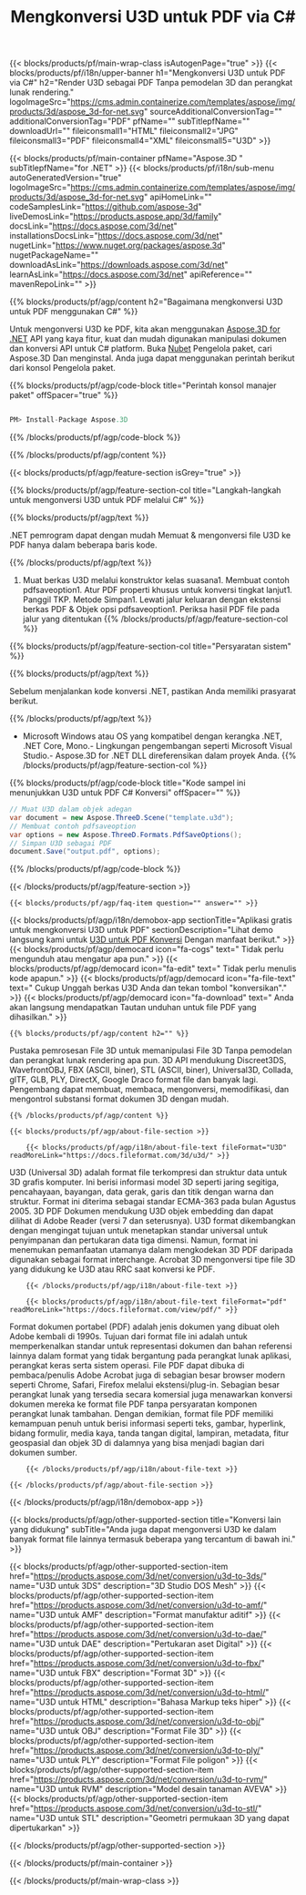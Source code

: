 ﻿---
title: Mengkonversi U3D untuk PDF via C# 
weight: 2440
url: /id/net/conversion/u3d-to-pdf/ 
description: Kode sampel untuk U3D hingga PDF C# konversi. Gunakan kode contoh API untuk file batch U3D ke konversi PDF dalam aplikasi berbasis bv.NET, Asp.NET atau .NET apa pun.
---
{{< blocks/products/pf/main-wrap-class isAutogenPage="true" >}}
{{< blocks/products/pf/i18n/upper-banner h1="Mengkonversi U3D untuk PDF via C#" h2="Render U3D sebagai PDF Tanpa pemodelan 3D dan perangkat lunak rendering." logoImageSrc="https://cms.admin.containerize.com/templates/aspose/img/products/3d/aspose_3d-for-net.svg" sourceAdditionalConversionTag="" additionalConversionTag="PDF" pfName="" subTitlepfName="" downloadUrl="" fileiconsmall1="HTML" fileiconsmall2="JPG" fileiconsmall3="PDF" fileiconsmall4="XML" fileiconsmall5="U3D" >}}

{{< blocks/products/pf/main-container pfName="Aspose.3D " subTitlepfName="for .NET" >}}
{{< blocks/products/pf/i18n/sub-menu autoGeneratedVersion="true" logoImageSrc="https://cms.admin.containerize.com/templates/aspose/img/products/3d/aspose_3d-for-net.svg" apiHomeLink="" codeSamplesLink="https://github.com/aspose-3d" liveDemosLink="https://products.aspose.app/3d/family" docsLink="https://docs.aspose.com/3d/net" installationsDocsLink="https://docs.aspose.com/3d/net" nugetLink="https://www.nuget.org/packages/aspose.3d" nugetPackageName="" downloadAsLink="https://downloads.aspose.com/3d/net" learnAsLink="https://docs.aspose.com/3d/net" apiReference="" mavenRepoLink="" >}}

{{% blocks/products/pf/agp/content h2="Bagaimana mengkonversi U3D untuk PDF menggunakan C#" %}}

 Untuk mengonversi U3D ke PDF, kita akan menggunakan
 [Aspose.3D for .NET](https://products.aspose.com/3d/net) 
 API yang kaya fitur, kuat dan mudah digunakan manipulasi dokumen dan konversi API untuk C# platform. Buka
 [Nubet](https://www.nuget.org/packages/aspose.3d) 
 Pengelola paket, cari
 Aspose.3D 
 Dan menginstal. Anda juga dapat menggunakan perintah berikut dari konsol Pengelola paket.

{{% blocks/products/pf/agp/code-block title="Perintah konsol manajer paket" offSpacer="true" %}}

```cs

PM> Install-Package Aspose.3D


```

{{% /blocks/products/pf/agp/code-block %}}

{{% /blocks/products/pf/agp/content %}}

{{< blocks/products/pf/agp/feature-section isGrey="true" >}}

{{% blocks/products/pf/agp/feature-section-col title="Langkah-langkah untuk mengonversi U3D untuk PDF melalui C#" %}}

{{% blocks/products/pf/agp/text %}}

 .NET pemrogram dapat dengan mudah Memuat & mengonversi file U3D ke PDF hanya dalam beberapa baris kode.

{{% /blocks/products/pf/agp/text %}}

1. Muat berkas U3D melalui konstruktor kelas suasana1. Membuat contoh pdfsaveoption1. Atur PDF properti khusus untuk konversi tingkat lanjut1. Panggil TKP. Metode Simpan1. Lewati jalur keluaran dengan ekstensi berkas PDF & Objek opsi pdfsaveoption1. Periksa hasil PDF file pada jalur yang ditentukan
{{% /blocks/products/pf/agp/feature-section-col %}}

{{% blocks/products/pf/agp/feature-section-col title="Persyaratan sistem" %}}

{{% blocks/products/pf/agp/text %}}

 Sebelum menjalankan kode konversi .NET, pastikan Anda memiliki prasyarat berikut.

{{% /blocks/products/pf/agp/text %}}

- Microsoft Windows atau OS yang kompatibel dengan kerangka .NET, .NET Core, Mono.- Lingkungan pengembangan seperti Microsoft Visual Studio.- Aspose.3D for .NET DLL direferensikan dalam proyek Anda.
{{% /blocks/products/pf/agp/feature-section-col %}}

{{% blocks/products/pf/agp/code-block title="Kode sampel ini menunjukkan U3D untuk PDF C# Konversi" offSpacer="" %}}

```cs
// Muat U3D dalam objek adegan 
var document = new Aspose.ThreeD.Scene("template.u3d");
// Membuat contoh pdfsaveoption 
var options = new Aspose.ThreeD.Formats.PdfSaveOptions();
// Simpan U3D sebagai PDF 
document.Save("output.pdf", options); 


```

{{% /blocks/products/pf/agp/code-block %}}

{{< /blocks/products/pf/agp/feature-section >}}

    {{< blocks/products/pf/agp/faq-item question="" answer="" >}}
 

<!-- aboutfile Starts -->

{{< blocks/products/pf/agp/i18n/demobox-app sectionTitle="Aplikasi gratis untuk mengkonversi U3D untuk PDF" sectionDescription="Lihat demo langsung kami untuk [U3D untuk PDF Konversi](https://products.aspose.app/3d/conversion/u3d-to-pdf) Dengan manfaat berikut." >}}
        {{< blocks/products/pf/agp/democard icon="fa-cogs" text=" Tidak perlu mengunduh atau mengatur apa pun." >}}
        {{< blocks/products/pf/agp/democard icon="fa-edit" text=" Tidak perlu menulis kode apapun." >}}
        {{< blocks/products/pf/agp/democard icon="fa-file-text" text=" Cukup Unggah berkas U3D Anda dan tekan tombol \"konversikan\"." >}}
        {{< blocks/products/pf/agp/democard icon="fa-download" text=" Anda akan langsung mendapatkan Tautan unduhan untuk file PDF yang dihasilkan." >}}

    {{% blocks/products/pf/agp/content h2="" %}}

 Pustaka pemrosesan File 3D untuk memanipulasi File 3D Tanpa pemodelan dan perangkat lunak rendering apa pun. 3D API mendukung Discreet3DS, WavefrontOBJ, FBX (ASCII, biner), STL (ASCII, biner), Universal3D, Collada, glTF, GLB, PLY, DirectX, Google Draco format file dan banyak lagi. Pengembang dapat membuat, membaca, mengonversi, memodifikasi, dan mengontrol substansi format dokumen 3D dengan mudah.



    {{% /blocks/products/pf/agp/content %}}

    {{< blocks/products/pf/agp/about-file-section >}}

        {{< blocks/products/pf/agp/i18n/about-file-text fileFormat="U3D" readMoreLink="https://docs.fileformat.com/3d/u3d/" >}}
U3D (Universal 3D) adalah format file terkompresi dan struktur data untuk 3D grafis komputer. Ini berisi informasi model 3D seperti jaring segitiga, pencahayaan, bayangan, data gerak, garis dan titik dengan warna dan struktur. Format ini diterima sebagai standar ECMA-363 pada bulan Agustus 2005. 3D PDF Dokumen mendukung U3D objek embedding dan dapat dilihat di Adobe Reader (versi 7 dan seterusnya). U3D format dikembangkan dengan mengingat tujuan untuk menetapkan standar universal untuk penyimpanan dan pertukaran data tiga dimensi. Namun, format ini menemukan pemanfaatan utamanya dalam mengkodekan 3D PDF daripada digunakan sebagai format interchange. Acrobat 3D mengonversi tipe file 3D yang didukung ke U3D atau RRC saat konversi ke PDF.

        {{< /blocks/products/pf/agp/i18n/about-file-text >}}

        {{< blocks/products/pf/agp/i18n/about-file-text fileFormat="pdf" readMoreLink="https://docs.fileformat.com/view/pdf/" >}}
Format dokumen portabel (PDF) adalah jenis dokumen yang dibuat oleh Adobe kembali di 1990s. Tujuan dari format file ini adalah untuk memperkenalkan standar untuk representasi dokumen dan bahan referensi lainnya dalam format yang tidak bergantung pada perangkat lunak aplikasi, perangkat keras serta sistem operasi. File PDF dapat dibuka di pembaca/penulis Adobe Acrobat juga di sebagian besar browser modern seperti Chrome, Safari, Firefox melalui ekstensi/plug-in. Sebagian besar perangkat lunak yang tersedia secara komersial juga menawarkan konversi dokumen mereka ke format file PDF tanpa persyaratan komponen perangkat lunak tambahan. Dengan demikian, format file PDF memiliki kemampuan penuh untuk berisi informasi seperti teks, gambar, hyperlink, bidang formulir, media kaya, tanda tangan digital, lampiran, metadata, fitur geospasial dan objek 3D di dalamnya yang bisa menjadi bagian dari dokumen sumber.

        {{< /blocks/products/pf/agp/i18n/about-file-text >}}

    {{< /blocks/products/pf/agp/about-file-section >}}

{{< /blocks/products/pf/agp/i18n/demobox-app >}}

<!-- aboutfile Ends -->

{{< blocks/products/pf/agp/other-supported-section title="Konversi lain yang didukung" subTitle="Anda juga dapat mengonversi U3D ke dalam banyak format file lainnya termasuk beberapa yang tercantum di bawah ini." >}}

{{< blocks/products/pf/agp/other-supported-section-item href="https://products.aspose.com/3d/net/conversion/u3d-to-3ds/" name="U3D untuk 3DS" description="3D Studio DOS Mesh" >}}
{{< blocks/products/pf/agp/other-supported-section-item href="https://products.aspose.com/3d/net/conversion/u3d-to-amf/" name="U3D untuk AMF" description="Format manufaktur aditif" >}}
{{< blocks/products/pf/agp/other-supported-section-item href="https://products.aspose.com/3d/net/conversion/u3d-to-dae/" name="U3D untuk DAE" description="Pertukaran aset Digital" >}}
{{< blocks/products/pf/agp/other-supported-section-item href="https://products.aspose.com/3d/net/conversion/u3d-to-fbx/" name="U3D untuk FBX" description="Format 3D" >}}
{{< blocks/products/pf/agp/other-supported-section-item href="https://products.aspose.com/3d/net/conversion/u3d-to-html/" name="U3D untuk HTML" description="Bahasa Markup teks hiper" >}}
{{< blocks/products/pf/agp/other-supported-section-item href="https://products.aspose.com/3d/net/conversion/u3d-to-obj/" name="U3D untuk OBJ" description="Format File 3D" >}}
{{< blocks/products/pf/agp/other-supported-section-item href="https://products.aspose.com/3d/net/conversion/u3d-to-ply/" name="U3D untuk PLY" description="Format File poligon" >}}
{{< blocks/products/pf/agp/other-supported-section-item href="https://products.aspose.com/3d/net/conversion/u3d-to-rvm/" name="U3D untuk RVM" description="Model desain tanaman AVEVA" >}}
{{< blocks/products/pf/agp/other-supported-section-item href="https://products.aspose.com/3d/net/conversion/u3d-to-stl/" name="U3D untuk STL" description="Geometri permukaan 3D yang dapat dipertukarkan" >}}

{{< /blocks/products/pf/agp/other-supported-section >}}

{{< /blocks/products/pf/main-container >}}
    
{{< /blocks/products/pf/main-wrap-class >}}